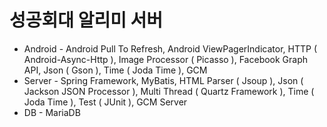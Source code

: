 # 성공회대 알리미 서버

+ Android - Android Pull To Refresh, Android ViewPagerIndicator, 
  HTTP ( Android-Async-Http ), Image Processor ( Picasso ), 
  Facebook Graph API, Json ( Gson ), Time ( Joda Time ), GCM 
+ Server - Spring Framework, MyBatis, HTML Parser ( Jsoup ), 
  Json ( Jackson JSON Processor ), Multi Thread ( Quartz Framework ), 
  Time ( Joda Time ), Test ( JUnit ), GCM Server 
+ DB - MariaDB
